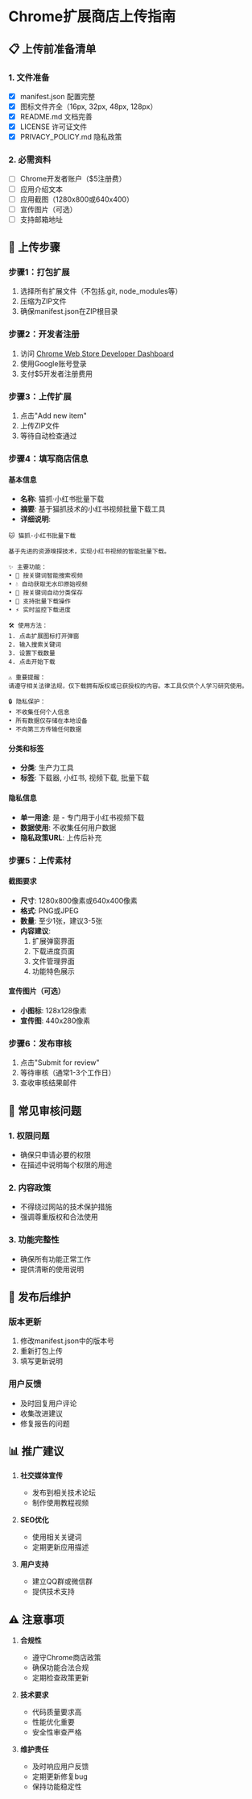 # Chrome扩展商店上传指南

## 📋 上传前准备清单

### 1. 文件准备
- [x] manifest.json 配置完整
- [x] 图标文件齐全（16px, 32px, 48px, 128px）
- [x] README.md 文档完善
- [x] LICENSE 许可证文件
- [x] PRIVACY_POLICY.md 隐私政策

### 2. 必需资料
- [ ] Chrome开发者账户（$5注册费）
- [ ] 应用介绍文本
- [ ] 应用截图（1280x800或640x400）
- [ ] 宣传图片（可选）
- [ ] 支持邮箱地址

## 🚀 上传步骤

### 步骤1：打包扩展
1. 选择所有扩展文件（不包括.git, node_modules等）
2. 压缩为ZIP文件
3. 确保manifest.json在ZIP根目录

### 步骤2：开发者注册
1. 访问 [Chrome Web Store Developer Dashboard](https://chrome.google.com/webstore/devconsole/)
2. 使用Google账号登录
3. 支付$5开发者注册费用

### 步骤3：上传扩展
1. 点击"Add new item"
2. 上传ZIP文件
3. 等待自动检查通过

### 步骤4：填写商店信息

#### 基本信息
- **名称**: 猫抓·小红书批量下载
- **摘要**: 基于猫抓技术的小红书视频批量下载工具
- **详细说明**: 
```
🐱 猫抓·小红书批量下载

基于先进的资源嗅探技术，实现小红书视频的智能批量下载。

✨ 主要功能：
• 🎯 按关键词智能搜索视频
• 💧 自动获取无水印原始视频
• 📁 按关键词自动分类保存
• 🚀 支持批量下载操作
• ⚡ 实时监控下载进度

🛠️ 使用方法：
1. 点击扩展图标打开弹窗
2. 输入搜索关键词
3. 设置下载数量
4. 点击开始下载

⚠️ 重要提醒：
请遵守相关法律法规，仅下载拥有版权或已获授权的内容。本工具仅供个人学习研究使用。

🔒 隐私保护：
• 不收集任何个人信息
• 所有数据仅存储在本地设备
• 不向第三方传输任何数据
```

#### 分类和标签
- **分类**: 生产力工具
- **标签**: 下载器, 小红书, 视频下载, 批量下载

#### 隐私信息
- **单一用途**: 是 - 专门用于小红书视频下载
- **数据使用**: 不收集任何用户数据
- **隐私政策URL**: 上传后补充

### 步骤5：上传素材

#### 截图要求
- **尺寸**: 1280x800像素或640x400像素
- **格式**: PNG或JPEG
- **数量**: 至少1张，建议3-5张
- **内容建议**:
  1. 扩展弹窗界面
  2. 下载进度页面
  3. 文件管理界面
  4. 功能特色展示

#### 宣传图片（可选）
- **小图标**: 128x128像素
- **宣传图**: 440x280像素

### 步骤6：发布审核
1. 点击"Submit for review"
2. 等待审核（通常1-3个工作日）
3. 查收审核结果邮件

## 📝 常见审核问题

### 1. 权限问题
- 确保只申请必要的权限
- 在描述中说明每个权限的用途

### 2. 内容政策
- 不得绕过网站的技术保护措施
- 强调尊重版权和合法使用

### 3. 功能完整性
- 确保所有功能正常工作
- 提供清晰的使用说明

## 🔄 发布后维护

### 版本更新
1. 修改manifest.json中的版本号
2. 重新打包上传
3. 填写更新说明

### 用户反馈
- 及时回复用户评论
- 收集改进建议
- 修复报告的问题

## 📊 推广建议

1. **社交媒体宣传**
   - 发布到相关技术论坛
   - 制作使用教程视频

2. **SEO优化**
   - 使用相关关键词
   - 定期更新应用描述

3. **用户支持**
   - 建立QQ群或微信群
   - 提供技术支持

## ⚠️ 注意事项

1. **合规性**
   - 遵守Chrome商店政策
   - 确保功能合法合规
   - 定期检查政策更新

2. **技术要求**
   - 代码质量要求高
   - 性能优化重要
   - 安全性审查严格

3. **维护责任**
   - 及时响应用户反馈
   - 定期更新修复bug
   - 保持功能稳定性 